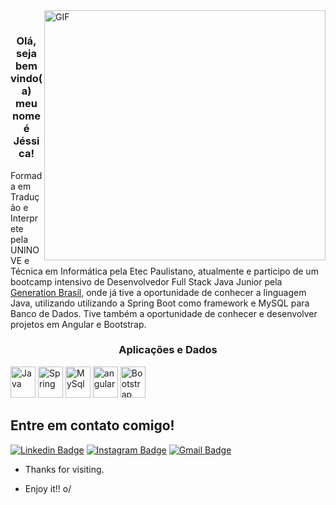 <img align="right" width="450" height="400" alt="GIF" src="https://i.imgur.com/dwK5KH4.png">
 
# <h3 align="center"> Olá, seja bem vindo(a) meu nome é Jéssica! </h3>
 
Formada em Tradução e Interprete pela UNINOVE e Técnica em Informática pela Etec Paulistano, atualmente e participo de um bootcamp intensivo de Desenvolvedor Full Stack Java Junior pela [Generation Brasil](https://brazil.generation.org), onde já tive a oportunidade de conhecer a linguagem Java, utilizando utilizando a Spring Boot como framework e MySQL para Banco de Dados. Tive também a oportunidade de conhecer e desenvolver projetos em Angular e Bootstrap. 

<h3 align="center">Aplicações e Dados</h3>
<p align="left"> <a> <img src="https://img.shields.io/badge/Java-ED8B00?style=for-the-badge&logo=java&logoColor=white" alt="Java" width="40" height="50"/> </a> <a> <img src="https://img.shields.io/badge/Spring-6DB33F?style=for-the-badge&logo=spring&logoColor=white" alt="Spring" width="40" height="50"/> </a> <a> <img src="https://img.shields.io/badge/MySQL-00000F?style=for-the-badge&logo=mysql&logoColor=white" alt="MySql" width="40" height="50"/> </a> <a> 
 <a> <img src="https://img.shields.io/badge/Angular-DD0031?style=for-the-badge&logo=angular&logoColor=white" alt="angular" width="40" height="50"/> </a> <a> 
 <a> <img src="https://img.shields.io/badge/Bootstrap-563D7C?style=for-the-badge&logo=bootstrap&logoColor=white" alt="Bootstrap" width="40" height="50"/> </a> </p>
 
 
## Entre em contato comigo!  
[![Linkedin Badge](https://img.shields.io/badge/-LinkedIn-blue?style=flat-square&logo=Linkedin&logoColor=white&link=https://www.linkedin.com/in/j%C3%A9ssica-c-s-simoes)](https://www.linkedin.com/in/j%C3%A9ssica-c-s-simoes)
[![Instagram Badge](https://img.shields.io/badge/Instagram-E4405F?style=for-the-badge&logo=instagram&logoColor=white&link=https://www.instagram.com/jehsantox/)](https://www.instagram.com/jehsantox/)
[![Gmail Badge](https://img.shields.io/badge/-Gmail-c14438?style=flat-square&logo=Gmail&logoColor=white&link=mailto:jessicacristianebtr@gmail.com)](mailto:jessicacristianebtr@gmail.com)
 
- Thanks for visiting. 
 
- Enjoy it!! o/
